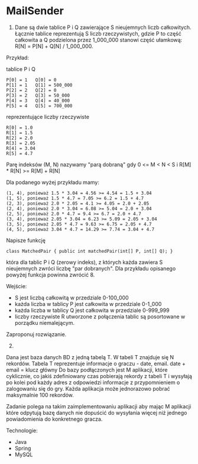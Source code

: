 # MailSender
 
1. Dane są dwie tablice P i Q zawierające S nieujemnych liczb całkowitych. Łącznie tablice reprezentują S liczb rzeczywistych, gdzie P to część całkowita
a Q podzielona przez 1_000_000 stanowi część ułamkową: R[N] = P[N] + Q[N] / 1_000_000.

Przykład:

tablice P i Q

    P[0] = 1   Q[0] = 0
    P[1] = 1   Q[1] = 500_000
    P[2] = 2   Q[2] = 0
    P[3] = 2   Q[3] = 50_000
    P[4] = 3   Q[4] = 40_000
    P[5] = 4   Q[5] = 700_000

reprezentujące liczby rzeczywiste

    R[0] = 1.0
    R[1] = 1.5
    R[2] = 2.0
    R[3] = 2.05
    R[4] = 3.04
    R[5] = 4.7

Parę indeksów (M, N) nazywamy "parą dobraną" gdy 0 <= M < N < S i R[M] * R[N] >= R[M] + R[N]

Dla podanego wyżej przykładu mamy:

    (1, 4), ponieważ 1.5 * 3.04 = 4.56 >= 4.54 = 1.5 + 3.04
    (1, 5), ponieważ 1.5 * 4.7 = 7.05 >= 6.2 = 1.5 + 4.7
    (2, 3), ponieważ 2.0 * 2.05 = 4.1 >= 4.05 = 2.0 + 2.05
    (2, 4), ponieważ 2.0 * 3.04 = 6.08 >= 5.04 = 2.0 + 3.04
    (2, 5), ponieważ 2.0 * 4.7 = 9.4 >= 6.7 = 2.0 + 4.7
    (3, 4), ponieważ 2.05 * 3.04 = 6.23 >= 5.09 = 2.05 + 3.04
    (3, 5), ponieważ 2.05 * 4.7 = 9.63 >= 6.75 = 2.05 + 4.7
    (4, 5), ponieważ 3.04 * 4.7 = 14.29 >= 7.74 = 3.04 + 4.7

Napisze funkcję 

    class MatchedPair { public int matchedPair(int[] P, int[] Q); }

która dla tablic P i Q (zerowy indeks), z których każda zawiera S nieujemnych zwróci liczbę "par dobranych". 
Dla przykładu opisanego powyżej funkcja powinna zwrócić 8.

Wejście:

- S jest liczbą całkowitą w przedziale 0-100_000
- każda liczba w tablicy P jest całkowita w przedziale 0-1_000
- każda liczba w tablicy Q jest całkowita w przedziale 0-999_999
- liczby rzeczywiste R utworzone z połączenia tablic są posortowane w porządku niemalejącym.

Zaproponuj rozwiązanie. 

2.
Dana jest baza danych BD z jedną tabelą T. 
W tabeli T znajduje się N rekordów. 
Tabela T reprezentuje informacje o graczu - date, email. date + email = klucz główny
Do bazy podłączonych jest M aplikacji, które cyklicznie, co jakiś zdefiniowany czas pobierają rekordy z tabeli T i 
wysyłają po kolei pod każdy adres z odpowiedzi informacje z przypomnieniem o zalogowaniu się do gry. 
Każda aplikacja może jednorazowo pobrać maksymalnie 100 rekordów.

Zadanie polega na takim zaimplementowaniu aplikacji aby mając M aplikacji które odpytują bazę danych nie dopuścić 
do wysyłania więcej niż jednego powiadomienia do konkretnego gracza.

Technologie:

- Java
- Spring
- MySQL


